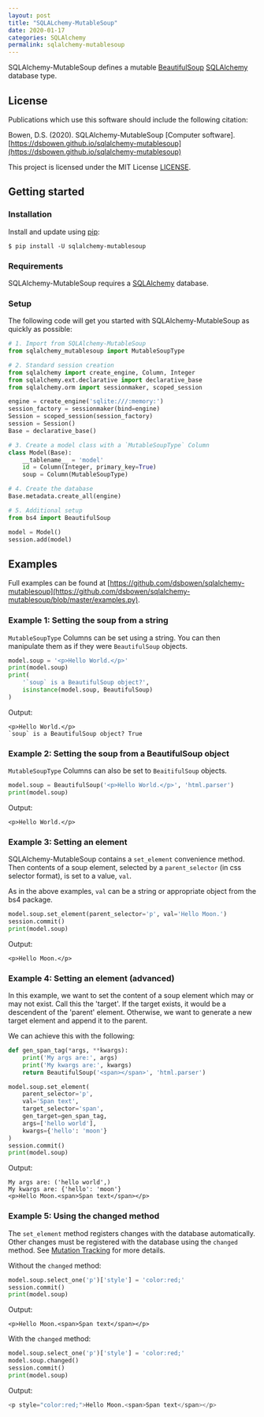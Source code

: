 ```yaml
---
layout: post
title: "SQLALchemy-MutableSoup"
date: 2020-01-17
categories: SQLAlchemy
permalink: sqlalchemy-mutablesoup
---
```


SQLAlchemy-MutableSoup defines a mutable [BeautifulSoup](https://www.crummy.com/software/BeautifulSoup/bs4/doc/) [SQLAlchemy](https://www.sqlalchemy.org/) database type.

## License

Publications which use this software should include the following citation:

Bowen, D.S. (2020). SQLAlchemy-MutableSoup \[Computer software\]. [https://dsbowen.github.io/sqlalchemy-mutablesoup](https://dsbowen.github.io/sqlalchemy-mutablesoup)

This project is licensed under the MIT License [LICENSE](https://github.com/dsbowen/sqlalchemy-mutablesoup/blob/master/LICENSE).

## Getting started

### Installation

Install and update using [pip](https://pip.pypa.io/en/stable/quickstart):

```
$ pip install -U sqlalchemy-mutablesoup
```

### Requirements

SQLAlchemy-MutableSoup requires a [SQLAlchemy](https://www.sqlalchemy.org) database.

### Setup

The following code will get you started with SQLAlchemy-MutableSoup as quickly as possible:

```python
# 1. Import from SQLAlchemy-MutableSoup
from sqlalchemy_mutablesoup import MutableSoupType

# 2. Standard session creation
from sqlalchemy import create_engine, Column, Integer
from sqlalchemy.ext.declarative import declarative_base
from sqlalchemy.orm import sessionmaker, scoped_session

engine = create_engine('sqlite:///:memory:')
session_factory = sessionmaker(bind=engine)
Session = scoped_session(session_factory)
session = Session()
Base = declarative_base()

# 3. Create a model class with a `MutableSoupType` Column
class Model(Base):
    __tablename__ = 'model'
    id = Column(Integer, primary_key=True)
    soup = Column(MutableSoupType)

# 4. Create the database
Base.metadata.create_all(engine)

# 5. Additional setup
from bs4 import BeautifulSoup

model = Model()
session.add(model)
```

## Examples

Full examples can be found at [https://github.com/dsbowen/sqlalchemy-mutablesoup](https://github.com/dsbowen/sqlalchemy-mutablesoup/blob/master/examples.py).

### Example 1: Setting the soup from a string

`MutableSoupType` Columns can be set using a string. You can then manipulate them as if they were `BeautifulSoup` objects.

```python
model.soup = '<p>Hello World.</p>'
print(model.soup)
print(
    '`soup` is a BeautifulSoup object?', 
    isinstance(model.soup, BeautifulSoup)
)
```

Output:

```
<p>Hello World.</p>
`soup` is a BeautifulSoup object? True
```

### Example 2: Setting the soup from a BeautifulSoup object

`MutableSoupType` Columns can also be set to `BeaitifulSoup` objects.

```python
model.soup = BeautifulSoup('<p>Hello World.</p>', 'html.parser')
print(model.soup)
```

Output:

```
<p>Hello World.</p>
```

### Example 3: Setting an element

SQLAlchemy-MutableSoup contains a `set_element` convenience method. Then contents of a soup element, selected by a `parent_selector` (in css selector format), is set to a value, `val`.

As in the above examples, `val` can be a string or appropriate object from the bs4 package.

```python
model.soup.set_element(parent_selector='p', val='Hello Moon.')
session.commit()
print(model.soup)
```

Output:

```
<p>Hello Moon.</p>
```

### Example 4: Setting an element (advanced)

In this example, we want to set the content of a soup element which may or may not exist. Call this the 'target'. If the target exists, it would be a descendent of the 'parent' element. Otherwise, we want to generate a new target element and append it to the parent.

We can achieve this with the following:

```python
def gen_span_tag(*args, **kwargs):
    print('My args are:', args)
    print('My kwargs are:', kwargs)
    return BeautifulSoup('<span></span>', 'html.parser')

model.soup.set_element(
    parent_selector='p',
    val='Span text',
    target_selector='span',
    gen_target=gen_span_tag,
    args=['hello world'],
    kwargs={'hello': 'moon'}
)
session.commit()
print(model.soup)
```

Output:

```
My args are: ('hello world',)
My kwargs are: {'hello': 'moon'}
<p>Hello Moon.<span>Span text</span></p>
```

### Example 5: Using the changed method

The `set_element` method registers changes with the database automatically. Other changes must be registered with the database using the `changed` method. See [Mutation Tracking](https://docs.sqlalchemy.org/en/13/orm/extensions/mutable.html) for more details.

Without the `changed` method:

```python
model.soup.select_one('p')['style'] = 'color:red;'
session.commit()
print(model.soup)
```

Output:

```
<p>Hello Moon.<span>Span text</span></p>
```

With the `changed` method:

```python
model.soup.select_one('p')['style'] = 'color:red;'
model.soup.changed()
session.commit()
print(model.soup)
```

Output:

```python
<p style="color:red;">Hello Moon.<span>Span text</span></p>
```